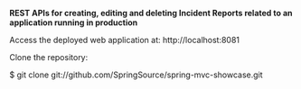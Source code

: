 <b>REST APIs for creating, editing and deleting Incident Reports related to an
application running in production</b>

Access the deployed web application at: http://localhost:8081

Clone the repository:

$ git clone git://github.com/SpringSource/spring-mvc-showcase.git
